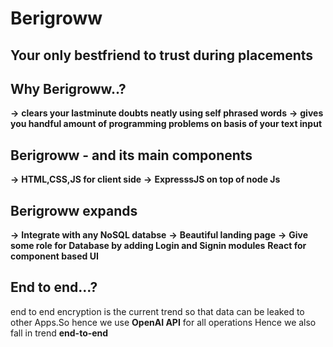 # Berigroww
## Your only bestfriend to trust during placements

## Why Berigroww..?
**->** **clears your lastminute doubts neatly using self phrased words**
**->** **gives you handful amount of programming problems on basis of your text input**

## Berigroww - and its main components
**->** **HTML,CSS,JS for client side**
**->** **ExpresssJS on top of node Js**

## Berigroww expands 
**->** **Integrate with any NoSQL databse**
**->** **Beautiful landing page**
**->** **Give some role for Database by adding Login and Signin modules**
**React for component based UI**

## End to end...?
end to end encryption is the current trend so that data can be leaked to other Apps.So hence we use **OpenAI API** for all operations
Hence we also fall in trend **end-to-end**
